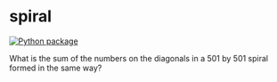 # spiral

[![Python package](https://github.com/vcu-tact/spiral/actions/workflows/pytest.yml/badge.svg)](https://github.com/vcu-tact/spiral/actions/workflows/pytest.yml)

What is the sum of the numbers on the diagonals in a 501 by 501 spiral formed in the same way?
